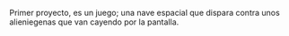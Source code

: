 Primer proyecto, es un juego; una nave espacial que dispara contra unos alieniegenas que van cayendo por la pantalla.
